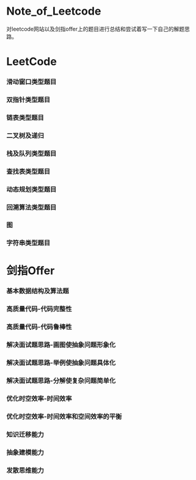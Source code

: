 # Note_of_Leetcode
对leetcode网站以及剑指offer上的题目进行总结和尝试着写一下自己的解题思路。


# LeetCode

### 滑动窗口类型题目

### 双指针类型题目

### 链表类型题目

### 二叉树及递归

### 栈及队列类型题目

### 查找表类型题目

### 动态规划类型题目

### 回溯算法类型题目

### 图

### 字符串类型题目


# 剑指Offer

### 基本数据结构及算法题

### 高质量代码-代码完整性

### 高质量代码-代码鲁棒性

### 解决面试题思路-画图使抽象问题形象化

### 解决面试题思路-举例使抽象问题具体化

### 解决面试题思路-分解使复杂问题简单化

### 优化时空效率-时间效率

### 优化时空效率-时间效率和空间效率的平衡

### 知识迁移能力

### 抽象建模能力

### 发散思维能力
